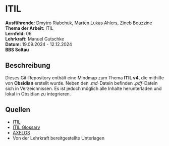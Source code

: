 # ITIL
**Ausführende:** Dmytro Riabchuk, Marten Lukas Ahlers, Zineb Bouzzine  
**Thema der Arbeit:** ITIL  
**Lernfeld:** 06  
**Lehrkraft:** Manuel Gutschke  
**Datum:** 19.09.2024 - 12.12.2024  
**BBS Soltau**  

## Beschreibung
Dieses Git-Repository enthält eine Mindmap zum Thema **ITIL v4**, die mithilfe von **Obsidian** erstellt wurde. Neben den *.md*-Datein befinden *.pdf*-Datein sich in Verzeichnissen. Es ist jedoch möglich alle Inhalte herunterladen und lokal in Obsidian zu integrieren.   

## Quellen
- [ITIL](https://de.wikipedia.org/wiki/ITIL#ITIL-Grundprinzipien)
- [ITIL Glossary](https://wiki.en.it-processmaps.com/index.php/ITIL_Glossary)
- [AXELOS](https://www.axelos.com/)
- Von der Lehrkraft bereitgestellte Unterlagen
